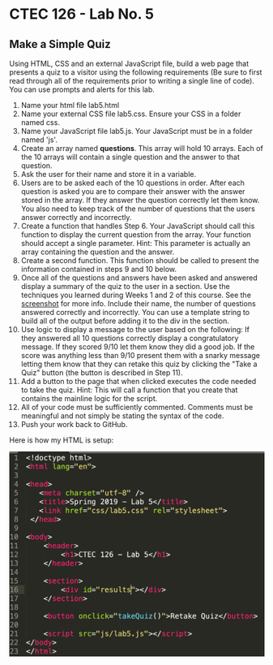 # CTEC 126 - Lab No. 5

## Make a Simple Quiz

Using HTML, CSS and an external JavaScript file, build a web page that presents a quiz to a visitor using the following requirements (Be sure to first read through all of the requirements prior to writing a single line of code). You can use prompts and alerts for this lab.

1. Name your html file lab5.html
2. Name your external CSS file lab5.css. Ensure your CSS in a folder named css.
3. Name your JavaScript file lab5.js. Your JavaScript must be in a folder named 'js'.
4. Create an array named **questions**. This array will hold 10 arrays. Each of the 10 arrays will contain a single question and the answer to that question.
5. Ask the user for their name and store it in a variable.
6. Users are to be asked each of the 10 questions in order. After each question is asked you are to compare their answer with the answer stored in the array. If they answer the question correctly let them know. You also need to keep track of the number of questions that the users answer correctly and incorrectly.  
7. Create a function that handles Step 6. Your JavaScript should call this function to display the current question from the array. Your function should accept a single parameter. Hint: This parameter is actually an array containing the question and the answer.
8. Create a second function. This function should be called to present the information contained in steps 9 and 10 below.
9. Once all of the questions and answers have been asked and answered display a summary of the quiz to the user in a section. Use the techniques you learned during Weeks 1 and 2 of this course. See the [screenshot](screenshot.png) for more info. Include their name, the number of questions answered correctly and incorrectly. You can use a template string to build all of the output before adding it to the div in the section.
10. Use logic to display a message to the user based on the following: If they answered all 10 questions correctly display a congratulatory message.  If they scored 9/10 let them know they did a good job. If the score was anything less than 9/10 present them with a snarky message letting them know that they can retake this quiz by clicking the "Take a Quiz" button (the button is described in Step 11).
11. Add a button to the page that when clicked executes the code needed to take the quiz. Hint: This will call a function that you create that contains the mainline logic for the script.
12. All of your code must be sufficiently commented. Comments must be meaningful and not simply be stating the syntax of the code.
13. Push your work back to GitHub.

Here is how my HTML is setup:

![Bruce's starter code](screenshot.png)